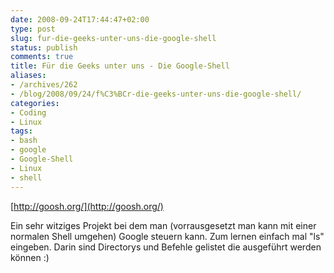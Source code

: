 ```yaml
---
date: 2008-09-24T17:44:47+02:00
type: post
slug: fur-die-geeks-unter-uns-die-google-shell
status: publish
comments: true
title: Für die Geeks unter uns - Die Google-Shell
aliases:
- /archives/262
- /blog/2008/09/24/f%C3%BCr-die-geeks-unter-uns-die-google-shell/
categories:
- Coding
- Linux
tags:
- bash
- google
- Google-Shell
- Linux
- shell
---
```


[http://goosh.org/](http://goosh.org/)

Ein sehr witziges Projekt bei dem man (vorrausgesetzt man kann mit einer
normalen Shell umgehen) Google steuern kann. Zum lernen einfach mal "ls"
eingeben. Darin sind Directorys und Befehle gelistet die ausgeführt werden
können :)
